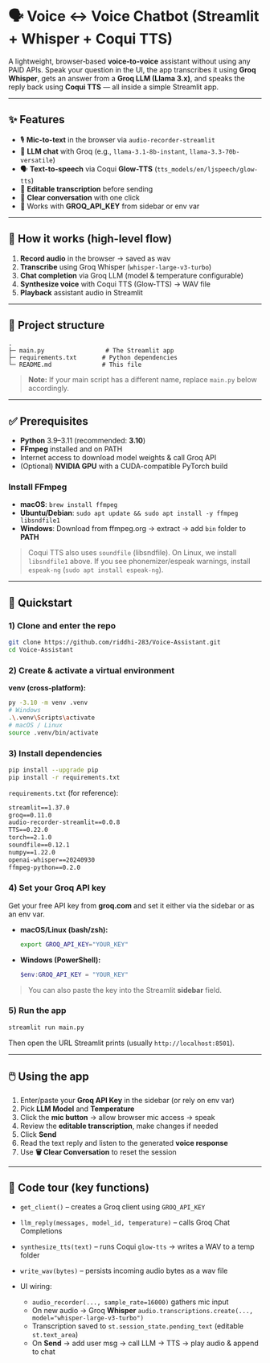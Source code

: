 # 🗣️ Voice ↔ Voice Chatbot (Streamlit + Whisper + Coqui TTS)

A lightweight, browser‑based **voice‑to‑voice** assistant without using any PAID APIs. Speak your question in the UI, the app transcribes it using **Groq Whisper**, gets an answer from a **Groq LLM (Llama 3.x)**, and speaks the reply back using **Coqui TTS** — all inside a simple Streamlit app.

---

## ✨ Features

* 🎙️ **Mic-to-text** in the browser via `audio-recorder-streamlit`
* 🧠 **LLM chat** with Groq (e.g., `llama-3.1-8b-instant`, `llama-3.3-70b-versatile`)
* 🗣️ **Text-to-speech** via Coqui **Glow-TTS** (`tts_models/en/ljspeech/glow-tts`)
* 📝 **Editable transcription** before sending
* 🧹 **Clear conversation** with one click
* 🔐 Works with **GROQ\_API\_KEY** from sidebar or env var

---

## 🧩 How it works (high-level flow)

1. **Record audio** in the browser → saved as wav
2. **Transcribe** using Groq Whisper (`whisper-large-v3-turbo`)
3. **Chat completion** via Groq LLM (model & temperature configurable)
4. **Synthesize voice** with Coqui TTS (Glow‑TTS) → WAV file
5. **Playback** assistant audio in Streamlit

---

## 📁 Project structure

```
.
├─ main.py                 # The Streamlit app 
├─ requirements.txt       # Python dependencies
└─ README.md              # This file
```

> **Note:** If your main script has a different name, replace `main.py` below accordingly.

---

## ✅ Prerequisites

* **Python** 3.9–3.11 (recommended: **3.10**)
* **FFmpeg** installed and on PATH
* Internet access to download model weights & call Groq API
* (Optional) **NVIDIA GPU** with a CUDA-compatible PyTorch build

### Install FFmpeg

* **macOS**: `brew install ffmpeg`
* **Ubuntu/Debian**: `sudo apt update && sudo apt install -y ffmpeg libsndfile1`
* **Windows**: Download from ffmpeg.org → extract → add `bin` folder to **PATH**

> Coqui TTS also uses `soundfile` (libsndfile). On Linux, we install `libsndfile1` above. If you see phonemizer/espeak warnings, install `espeak-ng` (`sudo apt install espeak-ng`).

---

## 🚀 Quickstart

### 1) Clone and enter the repo

```bash
git clone https://github.com/riddhi-283/Voice-Assistant.git
cd Voice-Assistant
```

### 2) Create & activate a virtual environment

**venv (cross‑platform):**

```bash
py -3.10 -m venv .venv 
# Windows
.\.venv\Scripts\activate
# macOS / Linux
source .venv/bin/activate
```

### 3) Install dependencies

```bash
pip install --upgrade pip
pip install -r requirements.txt
```

`requirements.txt` (for reference):

```txt
streamlit==1.37.0
groq==0.11.0
audio-recorder-streamlit==0.0.8
TTS==0.22.0
torch==2.1.0
soundfile==0.12.1
numpy==1.22.0
openai-whisper==20240930
ffmpeg-python==0.2.0
```

### 4) Set your Groq API key

Get your free API key from **groq.com** and set it either via the sidebar or as an env var.

* **macOS/Linux (bash/zsh):**

  ```bash
  export GROQ_API_KEY="YOUR_KEY"
  ```
* **Windows (PowerShell):**

  ```powershell
  $env:GROQ_API_KEY = "YOUR_KEY"
  ```

> You can also paste the key into the Streamlit **sidebar** field.

### 5) Run the app

```bash
streamlit run main.py
```

Then open the URL Streamlit prints (usually `http://localhost:8501`).

---

## 🖱️ Using the app

1. Enter/paste your **Groq API Key** in the sidebar (or rely on env var)
2. Pick **LLM Model** and **Temperature**
3. Click the **mic button** → allow browser mic access → speak
4. Review the **editable transcription**, make changes if needed
5. Click **Send**
6. Read the text reply and listen to the generated **voice response**
7. Use **🗑️ Clear Conversation** to reset the session

---

## 🔧 Code tour (key functions)

* `get_client()` – creates a Groq client using `GROQ_API_KEY`
* `llm_reply(messages, model_id, temperature)` – calls Groq Chat Completions
* `synthesize_tts(text)` – runs Coqui `glow-tts` → writes a WAV to a temp folder
* `write_wav(bytes)` – persists incoming audio bytes as a wav file
* UI wiring:

  * `audio_recorder(..., sample_rate=16000)` gathers mic input
  * On new audio → Groq **Whisper** `audio.transcriptions.create(..., model="whisper-large-v3-turbo")`
  * Transcription saved to `st.session_state.pending_text` (editable `st.text_area`)
  * On **Send** → add user msg → call LLM → TTS → play audio & append to chat

